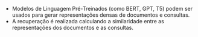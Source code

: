 - Modelos de Linguagem Pré-Treinados (como BERT, GPT, T5) podem ser usados para gerar representações densas de documentos e consultas.
- A recuperação é realizada calculando a similaridade entre as representações dos documentos e as consultas.
